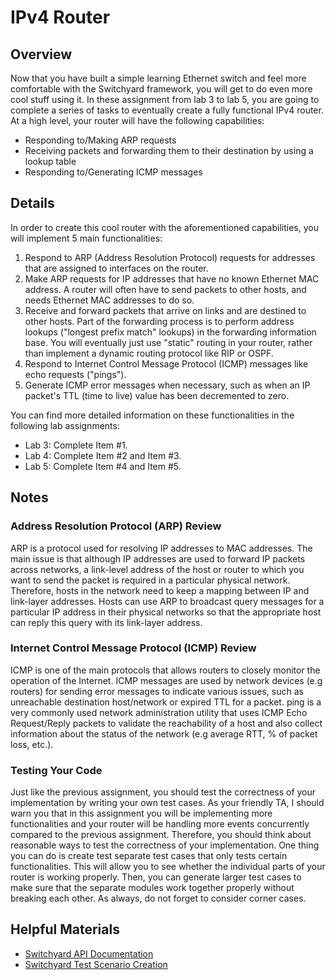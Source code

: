 # IPv4 Router

## Overview

Now that you have built a simple learning Ethernet switch and feel more comfortable with the Switchyard framework, you will get to do even more cool stuff using it. In these assignment from lab 3 to lab 5, you are going to complete a series of tasks to eventually create a fully functional IPv4 router. At a high level, your router will have the following capabilities:

- Responding to/Making ARP requests
- Receiving packets and forwarding them to their destination by using a lookup table
- Responding to/Generating ICMP messages

## Details

In order to create this cool router with the aforementioned capabilities, you will implement 5 main functionalities:

1. Respond to ARP (Address Resolution Protocol) requests for addresses that are assigned to interfaces on the router.
2. Make ARP requests for IP addresses that have no known Ethernet MAC address. A router will often have to send packets to other hosts, and needs Ethernet MAC addresses to do so.
3. Receive and forward packets that arrive on links and are destined to other hosts. Part of the forwarding process is to perform address lookups ("longest prefix match" lookups) in the forwarding information base. You will eventually just use "static" routing in your router, rather than implement a dynamic routing protocol like RIP or OSPF.
4. Respond to Internet Control Message Protocol (ICMP) messages like echo requests ("pings").
5. Generate ICMP error messages when necessary, such as when an IP packet's TTL (time to live) value has been decremented to zero.

You can find more detailed information on these functionalities in the following lab assignments:

- Lab 3: Complete Item #1.
- Lab 4: Complete Item #2 and Item #3.
- Lab 5: Complete Item #4 and Item #5.

## Notes

### Address Resolution Protocol (ARP) Review

ARP is a protocol used for resolving IP addresses to MAC addresses. The main issue is that although IP addresses are used to forward IP packets across networks, a link-level address of the host or router to which you want to send the packet is required in a particular physical network. Therefore, hosts in the network need to keep a mapping between IP and link-layer addresses. Hosts can use ARP to broadcast query messages for a particular IP address in their physical networks so that the appropriate host can reply this query with its link-layer address.

### Internet Control Message Protocol (ICMP) Review

ICMP is one of the main protocols that allows routers to closely monitor the operation of the Internet. ICMP messages are used by network devices (e.g routers) for sending error messages to indicate various issues, such as unreachable destination host/network or expired TTL for a packet. ping is a very commonly used network administration utility that uses ICMP Echo Request/Reply packets to validate the reachability of a host and also collect information about the status of the network (e.g average RTT, % of packet loss, etc.).

### Testing Your Code

Just like the previous assignment, you should test the correctness of your implementation by writing your own test cases. As your friendly TA, I should warn you that in this assignment you will be implementing more functionalities and your router will be handling more events concurrently compared to the previous assignment. Therefore, you should think about reasonable ways to test the correctness of your implementation. One thing you can do is create test separate test cases that only tests certain functionalities. This will allow you to see whether the individual parts of your router is working properly. Then, you can generate larger test cases to make sure that the separate modules work together properly without breaking each other. As always, do not forget to consider corner cases.

## Helpful Materials

- [Switchyard API Documentation](https://pavinberg.gitee.io/switchyard/reference.html)
- [Switchyard Test Scenario Creation](https://pavinberg.gitee.io/switchyard/test_scenario_creation.html)
